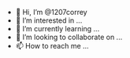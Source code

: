 - 👋 Hi, I’m @1207correy
- 👀 I’m interested in ...
- 🌱 I’m currently learning ...
- 💞️ I’m looking to collaborate on ...
- 📫 How to reach me ...

<!---
1207correy/1207correy is a ✨ special ✨ repository because its `README.md` (this file) appears on your GitHub profile.
You can click the Preview link to take a look at your changes.
--->
